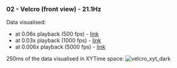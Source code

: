 ### 02 - Velcro (front view) - 21.1Hz
Data visualised:
- at 0.06x playback (500 fps) - [link](https://www.youtube.com/watch?v=wIrkA8E9mU0)
- at 0.03x playback (1000 fps) - [link](https://www.youtube.com/watch?v=97ZCfkCUYow)
- at 0.006x playback (5000 fps) - [link](https://www.youtube.com/watch?v=g8umk0LYKbA)

250ms of the data visualised in XYTime space:
![velcro_xyt_dark](https://github.com/user-attachments/assets/3c53dd96-8658-4578-8bb3-dc9c2bdcc149)
